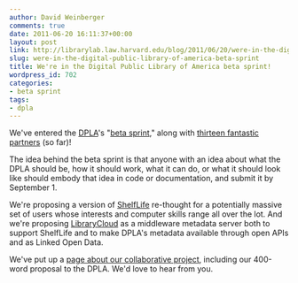 ```yaml
---
author: David Weinberger
comments: true
date: 2011-06-20 16:11:37+00:00
layout: post
link: http://librarylab.law.harvard.edu/blog/2011/06/20/were-in-the-digital-public-library-of-america-beta-sprint/
slug: were-in-the-digital-public-library-of-america-beta-sprint
title: We're in the Digital Public Library of America beta sprint!
wordpress_id: 702
categories:
- beta sprint
tags:
- dpla
---
```


We've entered the [DPLA](http://cyber.law.harvard.edu/research/dpla)'s "[beta sprint](http://blogs.law.harvard.edu/dpla/)," along with [thirteen fantastic partners](http://librarylab.law.harvard.edu/dpla/index.html#partners) (so far)!

The idea behind the beta sprint is that anyone with an idea about what the DPLA should be, how it should work, what it can do, or what it should look like should embody that idea in code or documentation, and submit it by September 1.

We're proposing a version of [ShelfLife](http://librarylab.law.harvard.edu/projects/shelflife/index.php) re-thought for a  potentially massive set of users whose interests and computer skills range all over the lot. And we're proposing [LibraryCloud](http://librarylab.law.harvard.edu/projects/librarycloud-local/index.php) as a middleware metadata server both to support ShelfLife and to make DPLA's metadata available through open APIs and as Linked Open Data.

We've put up a [page about our collaborative project](http://librarylab.law.harvard.edu/dpla/index.html), including our 400-word proposal to the DPLA. We'd love to hear from you.
